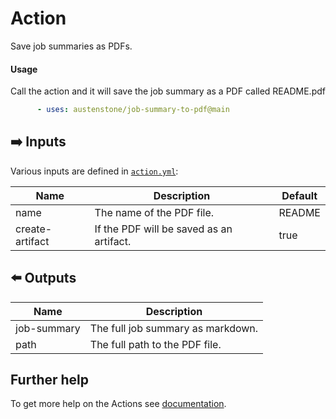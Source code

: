 # Action

Save job summaries as PDFs.

#### Usage
Call the action and it will save the job summary as a PDF called README.pdf

```yml
      - uses: austenstone/job-summary-to-pdf@main
```

## ➡️ Inputs
Various inputs are defined in [`action.yml`](action.yml):

| Name | Description | Default |
| --- | - | - |
| name | The name of the PDF file. | README |
| create-artifact | If the PDF will be saved as an artifact. | true |


## ⬅️ Outputs
| Name | Description |
| --- | - |
| job-summary | The full job summary as markdown. |
| path | The full path to the PDF file. |

## Further help
To get more help on the Actions see [documentation](https://docs.github.com/en/actions).
